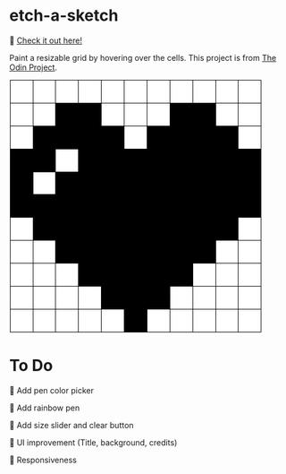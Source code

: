 # etch-a-sketch
🎉 [Check it out here!](https://freshmre.github.io/etch-a-sketch/)

Paint a resizable grid by hovering over the cells. This project is from [The Odin Project](https://www.theodinproject.com/paths/foundations/courses/foundations/lessons/etch-a-sketch-project).

![Heart](img/pixel-heart.png)

# To Do
🔴 Add pen color picker

🔴 Add rainbow pen

🔴 Add size slider and clear button

🔴 UI improvement (Title, background, credits)

🔴 Responsiveness

